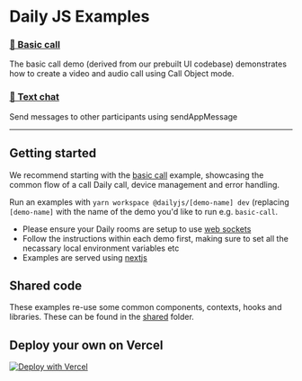 # Daily JS Examples

### [🤙 Basic call](./basic-call)

The basic call demo (derived from our prebuilt UI codebase) demonstrates how to create a video and audio call using Call Object mode.

### [💬 Text chat](./text-chat)

Send messages to other participants using sendAppMessage

---

## Getting started

We recommend starting with the [basic call](./basic-call) example, showcasing the common flow of a call Daily call, device management and error handling.

Run an examples with `yarn workspace @dailyjs/[demo-name] dev` (replacing `[demo-name]` with the name of the demo you'd like to run e.g. `basic-call`.

- Please ensure your Daily rooms are setup to use [web sockets](https://docs.daily.co/reference#domain-configuration)
- Follow the instructions within each demo first, making sure to set all the necassary local environment variables etc
- Examples are served using [nextjs](https://nextjs.org/)

## Shared code

These examples re-use some common components, contexts, hooks and libraries. These can be found in the [shared](./shared) folder.

## Deploy your own on Vercel

[![Deploy with Vercel](https://vercel.com/button)](https://vercel.com/new/daily-co/clone-flow?repository-url=https%3A%2F%2Fgithub.com%2Fdaily-demos%2Fexamples.git&env=DAILY_DOMAIN%2CDAILY_API_KEY&envDescription=Your%20Daily%20domain%20and%20API%20key%20can%20be%20found%20on%20your%20account%20dashboard&envLink=https%3A%2F%2Fdashboard.daily.co&project-name=daily-examples&repo-name=daily-examples)
